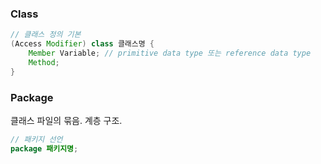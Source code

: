 
### Class

```java
// 클래스 정의 기본
(Access Modifier) class 클래스명 {
	Member Variable; // primitive data type 또는 reference data type
	Method;
}
```

### Package

클래스 파일의 묶음. 계층 구조.

```java
// 패키지 선언
package 패키지명;
```
